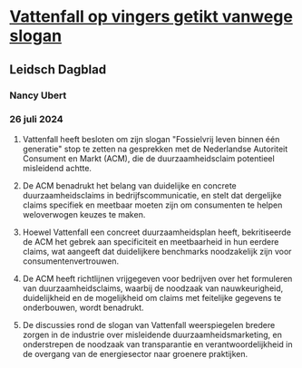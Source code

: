# [Vattenfall op vingers getikt vanwege slogan](https://advance.lexis.com/api/document?collection=news&id=urn:contentItem:6CJX-XHK1-DY4D-Y3RC-00000-00&context=1519360)
## Leidsch Dagblad
### Nancy Ubert
### 26 juli 2024

1. Vattenfall heeft besloten om zijn slogan "Fossielvrij leven binnen één generatie" stop te zetten na gesprekken met de Nederlandse Autoriteit Consument en Markt (ACM), die de duurzaamheidsclaim potentieel misleidend achtte.

2. De ACM benadrukt het belang van duidelijke en concrete duurzaamheidsclaims in bedrijfscommunicatie, en stelt dat dergelijke claims specifiek en meetbaar moeten zijn om consumenten te helpen weloverwogen keuzes te maken.

3. Hoewel Vattenfall een concreet duurzaamheidsplan heeft, bekritiseerde de ACM het gebrek aan specificiteit en meetbaarheid in hun eerdere claims, wat aangeeft dat duidelijkere benchmarks noodzakelijk zijn voor consumentenvertrouwen.

4. De ACM heeft richtlijnen vrijgegeven voor bedrijven over het formuleren van duurzaamheidsclaims, waarbij de noodzaak van nauwkeurigheid, duidelijkheid en de mogelijkheid om claims met feitelijke gegevens te onderbouwen, wordt benadrukt.

5. De discussies rond de slogan van Vattenfall weerspiegelen bredere zorgen in de industrie over misleidende duurzaamheidsmarketing, en onderstrepen de noodzaak van transparantie en verantwoordelijkheid in de overgang van de energiesector naar groenere praktijken.